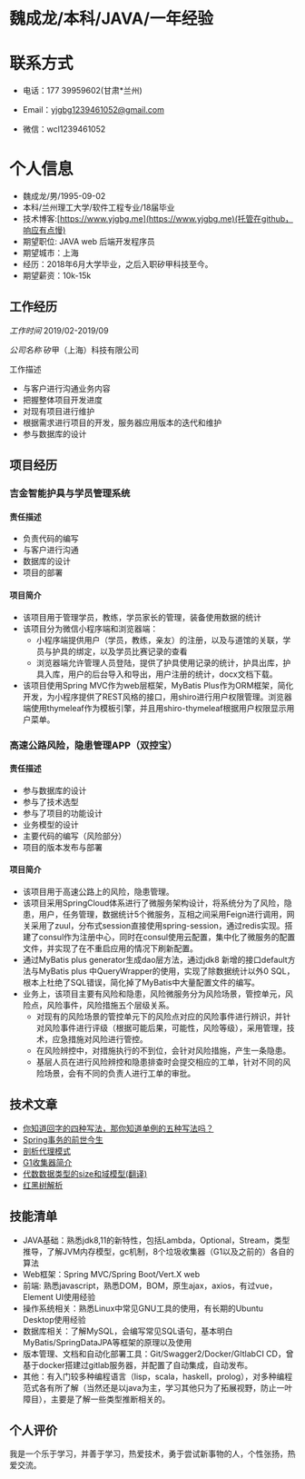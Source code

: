 # 魏成龙/本科/JAVA/一年经验

# 联系方式

- 电话：177 39959602(甘肃*兰州)

- Email：[yjgbg1239461052@gmail.com](mailto://yjgbg1239461052@gmail.com)

- 微信：wcl1239461052

# 个人信息

 - 魏成龙/男/1995-09-02
 - 本科/兰州理工大学/软件工程专业/18届毕业
 - 技术博客:[https://www.yjgbg.me](https://www.yjgbg.me)(托管在github，响应有点慢)
- 期望职位: JAVA web 后端开发程序员
- 期望城市：上海
- 经历：2018年6月大学毕业，之后入职矽甲科技至今。
- 期望薪资：10k-15k

## 工作经历

*工作时间* 2019/02-2019/09

*公司名称* 矽甲（上海）科技有限公司

工作描述 

- 与客户进行沟通业务内容
- 把握整体项目开发进度
- 对现有项目进行维护
- 根据需求进行项目的开发，服务器应用版本的迭代和维护
- 参与数据库的设计

## 项目经历

### 吉金智能护具与学员管理系统

#### 责任描述

- 负责代码的编写
- 与客户进行沟通
- 数据库的设计
- 项目的部署

#### 项目简介

- 该项目用于管理学员，教练，学员家长的管理，装备使用数据的统计
- 该项目分为微信小程序端和浏览器端：
  - 小程序端提供用户（学员，教练，亲友）的注册，以及与道馆的关联，学员与护具的绑定，以及学员比赛记录的查看
  - 浏览器端允许管理人员登陆，提供了护具使用记录的统计，护具出库，护具入库，用户的后台导入和导出，用户注册的统计，docx文档下载。
- 该项目使用Spring MVC作为web层框架，MyBatis Plus作为ORM框架，简化开发，为小程序提供了REST风格的接口，用shiro进行用户权限管理。浏览器端使用thymeleaf作为模板引擎，并且用shiro-thymeleaf根据用户权限显示用户菜单。

### 高速公路风险，隐患管理APP（双控宝）

#### 责任描述

- 参与数据库的设计
- 参与了技术选型
- 参与了项目的功能设计
- 业务模型的设计
- 主要代码的编写（风险部分）
- 项目的版本发布与部署

#### 项目简介

- 该项目用于高速公路上的风险，隐患管理。
- 该项目采用SpringCloud体系进行了微服务架构设计，将系统分为了风险，隐患，用户，任务管理，数据统计5个微服务，互相之间采用Feign进行调用，网关采用了zuul，分布式session直接使用spring-session，通过redis实现。搭建了consul作为注册中心，同时在consul使用云配置，集中化了微服务的配置文件，并实现了在不重启应用的情况下刷新配置。
- 通过MyBatis plus generator生成dao层方法，通过jdk8 新增的接口default方法与MyBatis plus 中QueryWrapper的使用，实现了除数据统计以外0 SQL，根本上杜绝了SQL错误，简化掉了MyBatis中大量配置文件的编写。
- 业务上，该项目主要有风险和隐患，风险微服务分为风险场景，管控单元，风险点，风险事件，风险措施五个层级关系。
  - 对现有的风险场景的管控单元下的风险点对应的风险事件进行辨识，并针对风险事件进行评级（根据可能后果，可能性，风险等级），采用管理，技术，应急措施对风险进行管控。
  - 在风险辨控中，对措施执行的不到位，会针对风险措施，产生一条隐患。
  - 基层人员在进行风险辨控和隐患排查时会提交相应的工单，针对不同的风险场景，会有不同的负责人进行工单的审批。

## 技术文章


- [你知道回字的四种写法，那你知道单例的五种写法吗？](https://github.com/yjgbg/notebook/blob/master/单例的五种写法.md)
- [Spring事务的前世今生](https://www.yjgbg.me/2019/01/24/Spring事务的前世今生/)
- [剖析代理模式](https://github.com/yjgbg/notebook/blob/master/%E4%BB%A3%E7%90%86%E6%A8%A1%E5%BC%8F.md)
- [G1收集器简介](https://github.com/yjgbg/notebook/blob/master/G1收集器简介.md)
- [代数数据类型的size和域模型(翻译)](https://github.com/yjgbg/notebook/blob/master/%E4%BB%A3%E6%95%B0%E6%95%B0%E6%8D%AE%E7%B1%BB%E5%9E%8B%E7%9A%84Size%E5%92%8C%E5%9F%9F%E6%A8%A1%E5%9E%8B.md)
- [红黑树解析](https://github.com/yjgbg/notebook/blob/master/red-black.md)

## 技能清单

- JAVA基础：熟悉jdk8,11的新特性，包括Lambda，Optional，Stream，类型推导，了解JVM内存模型，gc机制，8个垃圾收集器（G1以及之前的）各自的算法
- Web框架：Spring MVC/Spring Boot/Vert.X web
- 前端: 熟悉javascript，熟悉DOM，BOM，原生ajax，axios，有过vue，Element UI使用经验
- 操作系统相关：熟悉Linux中常见GNU工具的使用，有长期的Ubuntu Desktop使用经验
- 数据库相关：了解MySQL，会编写常见SQL语句，基本明白MyBatis/SpringDataJPA等框架的原理以及使用
- 版本管理、文档和自动化部署工具：Git/Swagger2/Docker/GItlabCI CD，曾基于docker搭建过gitlab服务器，并配置了自动集成，自动发布。
- 其他：有入门较多种编程语言（lisp，scala，haskell，prolog），对多种编程范式各有所了解（当然还是以java为主，学习其他只为了拓展视野，防止一叶障目），主要是了解一些类型推断相关的。

## 个人评价

我是一个乐于学习，并善于学习，热爱技术，勇于尝试新事物的人，个性张扬，热爱交流。